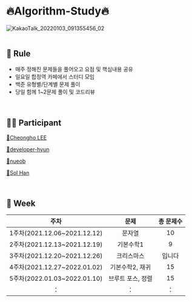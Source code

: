 # 🔥Algorithm-Study🔥

![KakaoTalk_20220103_091355456_02](https://user-images.githubusercontent.com/79739183/147913580-09d79c39-3a76-4fac-9744-5e18950c2712.jpg)
<br>
<br>
## 💯 Rule
 * 매주 정해진 문제들을 풀어오고 요점 및 핵심내용 공유
 * 일요일 합정역 카페에서 스터디 모임
 * 백준 유형별/단계별 문제 풀이 
 * 당일 함께 1~2문제 풀이 및 코드리뷰 
 
 <br>

## 🧑‍💻 Participant
<p>
  <a target="_blank" href="https://github.com/CheongHo-Lee/" >🐲Cheongho LEE</a>
</p>
<p>
  <a target="_blank" href="https://github.com/developer-hyun" >🦈developer-hyun</a>
</p>
<p>
  <a target="_blank" href=https://github.com/nueob/" >🦄nueob</a>
</p>
<p>
  <a target="_blank" href="https://github.com/SolHaan" >🐤Sol Han</a>
</p>
<br>
   
## 📆 Week
|주차|문제|총 문제수|
|:---:|:---:|:---:|
|1주차(2021.12.06~2021.12.12)|문자열|10|
|2주차(2021.12.13~2021.12.19)|기본수학1|9|
|3주차(2021.12.20~2021.12.26)|크리스마스|입니다|
|4주차(2021.12.27~2022.01.02)|기본수학2, 재귀|15|
|5주차(2022.01.03~2022.01.10)|브루트 포스, 정렬|15|
|：|：|：|
